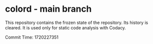 # colord - main branch

This repository contains the frozen state of the repository.
Its history is cleared. It is used only for static code
analysis with Codacy.

Commit Time: 1720227351